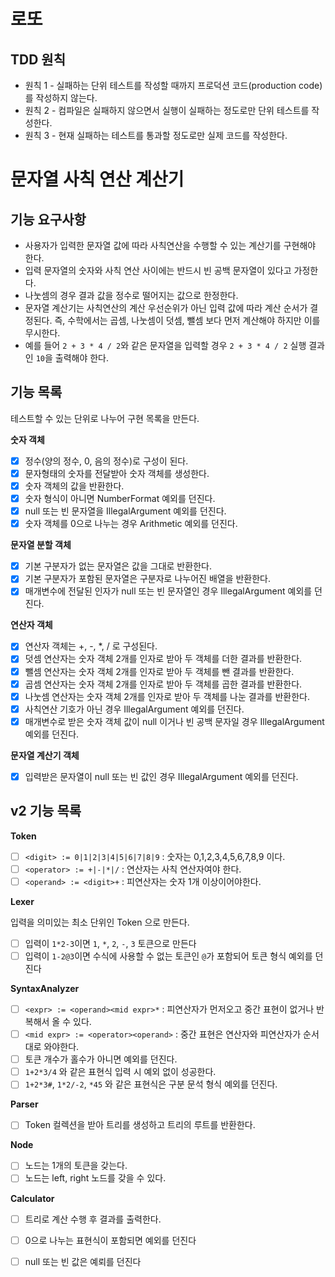 # 로또

## TDD 원칙

- 원칙 1 - 실패하는 단위 테스트를 작성할 때까지 프로덕션 코드(production code)를 작성하지 않는다.
- 원칙 2 - 컴파일은 실패하지 않으면서 실행이 실패하는 정도로만 단위 테스트를 작성한다.
- 원칙 3 - 현재 실패하는 테스트를 통과할 정도로만 실제 코드를 작성한다.

# 문자열 사칙 연산 계산기

## 기능 요구사항

- 사용자가 입력한 문자열 값에 따라 사칙연산을 수행할 수 있는 계산기를 구현해야 한다.
- 입력 문자열의 숫자와 사칙 연산 사이에는 반드시 빈 공백 문자열이 있다고 가정한다.
- 나눗셈의 경우 결과 값을 정수로 떨어지는 값으로 한정한다.
- 문자열 계산기는 사칙연산의 계산 우선순위가 아닌 입력 값에 따라 계산 순서가 결정된다. 즉, 수학에서는 곱셈, 나눗셈이 덧셈, 뺄셈 보다 먼저 계산해야 하지만 이를 무시한다.
- 예를 들어 `2 + 3 * 4 / 2`와 같은 문자열을 입력할 경우 `2 + 3 * 4 / 2` 실행 결과인 `10`을 출력해야 한다.

## 기능 목록

테스트할 수 있는 단위로 나누어 구현 목록을 만든다.

**숫자 객체**

- [x] 정수(양의 정수, 0, 음의 정수)로 구성이 된다.
- [x] 문자형태의 숫자를 전달받아 숫자 객체를 생성한다.
- [x] 숫자 객체의 값을 반환한다.
- [x] 숫자 형식이 아니면 NumberFormat 예외를 던진다.
- [x] null 또는 빈 문자열을 IllegalArgument 예외를 던진다.
- [x] 숫자 객체를 0으로 나누는 경우 Arithmetic 예외를 던진다.

**문자열 분할 객체**

- [x] 기본 구분자가 없는 문자열은 값을 그대로 반환한다.
- [x] 기본 구분자가 포함된 문자열은 구분자로 나누어진 배열을 반환한다.
- [x] 매개변수에 전달된 인자가 null 또는 빈 문자열인 경우 IllegalArgument 예외를 던진다.

**연산자 객체**

- [x] 연산자 객체는 +, -, *, / 로 구성된다.
- [x] 덧셈 연산자는 숫자 객체 2개를 인자로 받아 두 객체를 더한 결과를 반환한다.
- [x] 뺄셈 연산자는 숫자 객체 2개를 인자로 받아 두 객체를 뺀 결과를 반환한다.
- [x] 곱셈 연산자는 숫자 객체 2개를 인자로 받아 두 객체를 곱한 결과를 반환한다.
- [x] 나눗셈 연산자는 숫자 객체 2개를 인자로 받아 두 객체를 나눈 결과를 반환한다.
- [x] 사칙연산 기호가 아닌 경우 IllegalArgument 예외를 던진다.
- [x] 매개변수로 받은 숫자 객체 값이 null 이거나 빈 공백 문자일 경우 IllegalArgument 예외를 던진다.

**문자열 계산기 객체**

- [x] 입력받은 문자열이 null 또는 빈 값인 경우 IllegalArgument 예외를 던진다.

## v2 기능 목록

**Token**

- [ ] `<digit> := 0|1|2|3|4|5|6|7|8|9` : 숫자는 0,1,2,3,4,5,6,7,8,9 이다.
- [ ] `<operator> := +|-|*|/` : 연산자는 사칙 연산자여야 한다.
- [ ] `<operand> := <digit>+` : 피연산자는 숫자 1개 이상이어야한다.

**Lexer**

입력을 의미있는 최소 단위인 Token 으로 만든다.

- [ ] 입력이 `1*2-3`이면 `1`, `*`, `2`, `-`, `3` 토큰으로 만든다
- [ ] 입력이 `1-2@3`이면 수식에 사용할 수 없는 토큰인 `@`가 포함되어 토큰 형식 예외를 던진다

**SyntaxAnalyzer**

- [ ] `<expr> := <operand><mid expr>*` : 피연산자가 먼저오고 중간 표현이 없거나 반복해서 올 수 있다.
- [ ] `<mid expr> := <operator><operand>` : 중간 표현은 연산자와 피연산자가 순서대로 와야한다.
- [ ] 토큰 개수가 홀수가 아니면 예외를 던진다.
- [ ] `1+2*3/4` 와 같은 표현식 입력 시 예외 없이 성공한다.
- [ ] `1+2*3#`, `1*2/-2`, `*45` 와 같은 표현식은 구분 문석 형식 예외를 던진다.

**Parser**

- [ ] Token 컬렉션을 받아 트리를 생성하고 트리의 루트를 반환한다.

**Node**

- [ ] 노드는 1개의 토큰을 갖는다.
- [ ] 노드는 left, right 노드를 갖을 수 있다.

**Calculator**

- [ ] 트리로 계산 수행 후 결과를 출력한다.
- [ ] 0으로 나누는 표현식이 포함되면 예외를 던진다
- [ ] null 또는 빈 값은 예뢰를 던진다 


